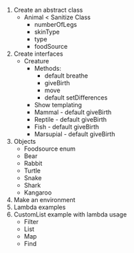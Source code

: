 
1. Create an abstract class
    * Animal < Sanitize Class
        * numberOfLegs
        * skinType
        * type
        * foodSource
2. Create interfaces
    * Creature
        * Methods:
            * default breathe
            * giveBirth
            * move
            * default setDifferences
        * Show templating
        * Mammal - default giveBirth
        * Reptile - default giveBirth
        * Fish - default giveBirth
        * Marsupial - default giveBirth
3. Objects
    * Foodsource enum
    * Bear
    * Rabbit
    * Turtle
    * Snake
    * Shark
    * Kangaroo
4. Make an environment    
5. Lambda examples
6. CustomList example with lambda usage
    * Filter
    * List
    * Map
    * Find